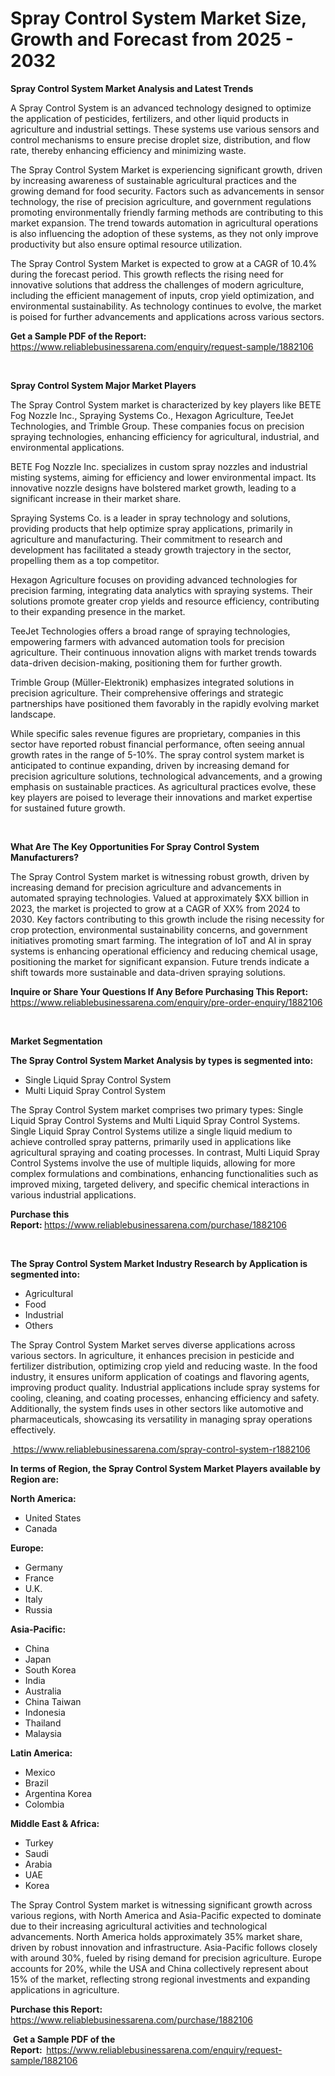 <p><h1>Spray Control System Market Size, Growth and Forecast from 2025 - 2032</h1></p><p><strong>Spray Control System Market Analysis and Latest Trends</strong></p>
<p><p>A Spray Control System is an advanced technology designed to optimize the application of pesticides, fertilizers, and other liquid products in agriculture and industrial settings. These systems use various sensors and control mechanisms to ensure precise droplet size, distribution, and flow rate, thereby enhancing efficiency and minimizing waste.</p><p>The Spray Control System Market is experiencing significant growth, driven by increasing awareness of sustainable agricultural practices and the growing demand for food security. Factors such as advancements in sensor technology, the rise of precision agriculture, and government regulations promoting environmentally friendly farming methods are contributing to this market expansion. The trend towards automation in agricultural operations is also influencing the adoption of these systems, as they not only improve productivity but also ensure optimal resource utilization.</p><p>The Spray Control System Market is expected to grow at a CAGR of 10.4% during the forecast period. This growth reflects the rising need for innovative solutions that address the challenges of modern agriculture, including the efficient management of inputs, crop yield optimization, and environmental sustainability. As technology continues to evolve, the market is poised for further advancements and applications across various sectors.</p></p>
<p><strong>Get a Sample PDF of the Report:&nbsp;</strong> <a href="https://www.reliablebusinessarena.com/enquiry/request-sample/1882106?utm_campaign=2563&utm_medium=2&utm_source=Github&utm_content=ia&utm_term=12042025&utm_id=spray-control-system">https://www.reliablebusinessarena.com/enquiry/request-sample/1882106</a></p>
<p>&nbsp;</p>
<p><strong>Spray Control System Major Market Players</strong></p>
<p><p>The Spray Control System market is characterized by key players like BETE Fog Nozzle Inc., Spraying Systems Co., Hexagon Agriculture, TeeJet Technologies, and Trimble Group. These companies focus on precision spraying technologies, enhancing efficiency for agricultural, industrial, and environmental applications.</p><p>BETE Fog Nozzle Inc. specializes in custom spray nozzles and industrial misting systems, aiming for efficiency and lower environmental impact. Its innovative nozzle designs have bolstered market growth, leading to a significant increase in their market share.</p><p>Spraying Systems Co. is a leader in spray technology and solutions, providing products that help optimize spray applications, primarily in agriculture and manufacturing. Their commitment to research and development has facilitated a steady growth trajectory in the sector, propelling them as a top competitor.</p><p>Hexagon Agriculture focuses on providing advanced technologies for precision farming, integrating data analytics with spraying systems. Their solutions promote greater crop yields and resource efficiency, contributing to their expanding presence in the market.</p><p>TeeJet Technologies offers a broad range of spraying technologies, empowering farmers with advanced automation tools for precision agriculture. Their continuous innovation aligns with market trends towards data-driven decision-making, positioning them for further growth.</p><p>Trimble Group (Müller-Elektronik) emphasizes integrated solutions in precision agriculture. Their comprehensive offerings and strategic partnerships have positioned them favorably in the rapidly evolving market landscape.</p><p>While specific sales revenue figures are proprietary, companies in this sector have reported robust financial performance, often seeing annual growth rates in the range of 5-10%. The spray control system market is anticipated to continue expanding, driven by increasing demand for precision agriculture solutions, technological advancements, and a growing emphasis on sustainable practices. As agricultural practices evolve, these key players are poised to leverage their innovations and market expertise for sustained future growth.</p></p>
<p>&nbsp;</p>
<p><strong>What Are The Key Opportunities For Spray Control System Manufacturers?</strong></p>
<p><p>The Spray Control System market is witnessing robust growth, driven by increasing demand for precision agriculture and advancements in automated spraying technologies. Valued at approximately $XX billion in 2023, the market is projected to grow at a CAGR of XX% from 2024 to 2030. Key factors contributing to this growth include the rising necessity for crop protection, environmental sustainability concerns, and government initiatives promoting smart farming. The integration of IoT and AI in spray systems is enhancing operational efficiency and reducing chemical usage, positioning the market for significant expansion. Future trends indicate a shift towards more sustainable and data-driven spraying solutions.</p></p>
<p><strong>Inquire or Share Your Questions If Any Before Purchasing This Report:</strong> <a href="https://www.reliablebusinessarena.com/enquiry/pre-order-enquiry/1882106?utm_campaign=2563&utm_medium=2&utm_source=Github&utm_content=ia&utm_term=12042025&utm_id=spray-control-system">https://www.reliablebusinessarena.com/enquiry/pre-order-enquiry/1882106</a></p>
<p>&nbsp;</p>
<p><strong>Market Segmentation</strong></p>
<p><strong>The Spray Control System Market Analysis by types is segmented into:</strong></p>
<p><ul><li>Single Liquid Spray Control System</li><li>Multi Liquid Spray Control System</li></ul></p>
<p><p>The Spray Control System market comprises two primary types: Single Liquid Spray Control Systems and Multi Liquid Spray Control Systems. Single Liquid Spray Control Systems utilize a single liquid medium to achieve controlled spray patterns, primarily used in applications like agricultural spraying and coating processes. In contrast, Multi Liquid Spray Control Systems involve the use of multiple liquids, allowing for more complex formulations and combinations, enhancing functionalities such as improved mixing, targeted delivery, and specific chemical interactions in various industrial applications.</p></p>
<p><strong>Purchase this Report:&nbsp;</strong><a href="https://www.reliablebusinessarena.com/purchase/1882106?utm_campaign=2563&utm_medium=2&utm_source=Github&utm_content=ia&utm_term=12042025&utm_id=spray-control-system">https://www.reliablebusinessarena.com/purchase/1882106</a></p>
<p>&nbsp;</p>
<p><strong>The Spray Control System Market Industry Research by Application is segmented into:</strong></p>
<p><ul><li>Agricultural</li><li>Food</li><li>Industrial</li><li>Others</li></ul></p>
<p><p>The Spray Control System Market serves diverse applications across various sectors. In agriculture, it enhances precision in pesticide and fertilizer distribution, optimizing crop yield and reducing waste. In the food industry, it ensures uniform application of coatings and flavoring agents, improving product quality. Industrial applications include spray systems for cooling, cleaning, and coating processes, enhancing efficiency and safety. Additionally, the system finds uses in other sectors like automotive and pharmaceuticals, showcasing its versatility in managing spray operations effectively.</p></p>
<p><a href="https://www.reliablebusinessarena.com/spray-control-system-r1882106?utm_campaign=2563&utm_medium=2&utm_source=Github&utm_content=ia&utm_term=12042025&utm_id=spray-control-system">&nbsp;https://www.reliablebusinessarena.com/spray-control-system-r1882106</a></p>
<p><strong>In terms of Region, the Spray Control System Market Players available by Region are:</strong></p>
<p>
    <p> <strong> North America: </strong>
        <ul>
            <li>United States</li>
            <li>Canada</li>
        </ul>
        </p> 
    <p> <strong> Europe: </strong>
        <ul>
            <li>Germany</li>
            <li>France</li>
            <li>U.K.</li>
            <li>Italy</li>
            <li>Russia</li>
        </ul>
        </p> 
    <p> <strong> Asia-Pacific: </strong>
        <ul>
            <li>China</li>
            <li>Japan</li>
            <li>South Korea</li>
            <li>India</li>
            <li>Australia</li>
            <li>China Taiwan</li>
            <li>Indonesia</li>
            <li>Thailand</li>
            <li>Malaysia</li>
        </ul>
        </p> 
    <p> <strong> Latin America: </strong>
        <ul>
            <li>Mexico</li>
            <li>Brazil</li>
            <li>Argentina Korea</li>
            <li>Colombia</li>
        </ul>
        </p> 
    <p> <strong> Middle East & Africa: </strong>
        <ul>
            <li>Turkey</li>
            <li>Saudi</li>
            <li>Arabia</li>
            <li>UAE</li>
            <li>Korea</li>
        </ul>
    </p>
    </p>
<p><p>The Spray Control System market is witnessing significant growth across various regions, with North America and Asia-Pacific expected to dominate due to their increasing agricultural activities and technological advancements. North America holds approximately 35% market share, driven by robust innovation and infrastructure. Asia-Pacific follows closely with around 30%, fueled by rising demand for precision agriculture. Europe accounts for 20%, while the USA and China collectively represent about 15% of the market, reflecting strong regional investments and expanding applications in agriculture.</p></p>
<p><strong>Purchase this Report: </strong><a href="https://www.reliablebusinessarena.com/purchase/1882106?utm_campaign=2563&utm_medium=2&utm_source=Github&utm_content=ia&utm_term=12042025&utm_id=spray-control-system">https://www.reliablebusinessarena.com/purchase/1882106</a></p>
<p>&nbsp;<strong>Get a Sample PDF of the Report:&nbsp;&nbsp;</strong><a href="https://www.reliablebusinessarena.com/enquiry/request-sample/1882106?utm_campaign=2563&utm_medium=2&utm_source=Github&utm_content=ia&utm_term=12042025&utm_id=spray-control-system">https://www.reliablebusinessarena.com/enquiry/request-sample/1882106</a></p>
<p><strong></strong></p>
<p><p></p><p></p><p></p></p>